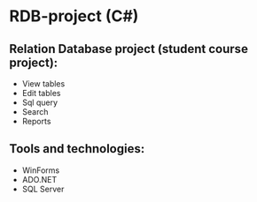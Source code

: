# RDB-project (C#)
## Relation Database project (student course project):
- View tables
- Edit tables
- Sql query
- Search
- Reports
## Tools and technologies:
- WinForms
- ADO.NET
- SQL Server